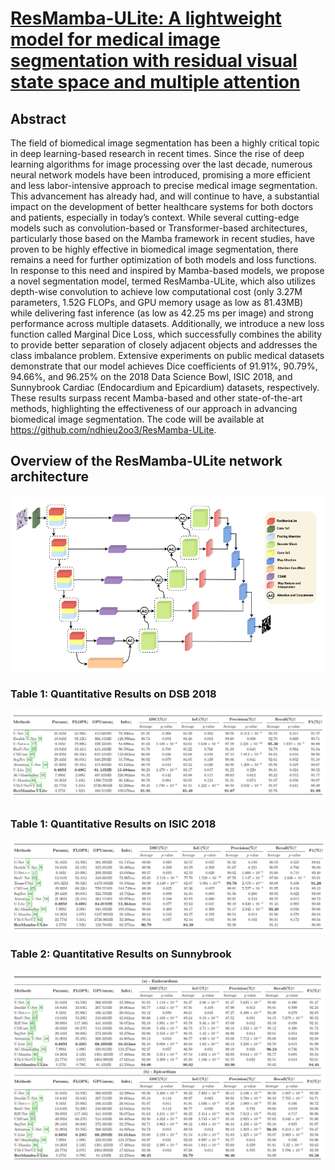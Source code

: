 # [ResMamba-ULite: A lightweight model for medical image segmentation with residual visual state space and multiple attention](https://link.springer.com/article/10.1007/s11042-025-21101-9)


##  Abstract
The field of biomedical image segmentation has been a highly critical topic in deep learning-based research in recent times. Since the rise of deep learning algorithms for image processing over the last decade, numerous neural network models have been introduced, promising a more efficient and less labor-intensive approach to precise medical image segmentation. This advancement has already had, and will continue to have, a substantial impact on the development of better healthcare systems for both doctors and patients, especially in today’s context. While several cutting-edge models such as convolution-based or Transformer-based architectures, particularly those based on the Mamba framework in recent studies, have proven to be highly effective in biomedical image segmentation, there remains a need for further optimization of both models and loss functions. In response to this need and inspired by Mamba-based models, we propose a novel segmentation model, termed ResMamba-ULite, which also utilizes depth-wise convolution to achieve low computational cost (only 3.27M parameters, 1.52G FLOPs, and GPU memory usage as low as 81.43MB) while delivering fast inference (as low as 42.25 ms per image) and strong performance across multiple datasets. Additionally, we introduce a new loss function called Marginal Dice Loss, which successfully combines the ability to provide better separation of closely adjacent objects and addresses the class imbalance problem. Extensive experiments on public medical datasets demonstrate that our model achieves Dice coefficients of 91.91%, 90.79%, 94.66%, and 96.25% on the 2018 Data Science Bowl, ISIC 2018, and Sunnybrook Cardiac (Endocardium and Epicardium) datasets, respectively. These results surpass recent Mamba-based and other state-of-the-art methods, highlighting the effectiveness of our approach in advancing biomedical image segmentation. The code will be available at https://github.com/ndhieu2oo3/ResMamba-ULite.

## Overview of the ResMamba-ULite network architecture
![Model Architecture](./assets/model_architecture.png)

### Table 1: Quantitative Results on DSB 2018

![Results Comparison on DSB 2018 dataset](./assets/dsb_result.png)

### Table 1: Quantitative Results on ISIC 2018

![Results Comparison on ISIC 2018 dataset](./assets/isic_result.png)

### Table 2: Quantitative Results on Sunnybrook

![Results Comparison on Sunnybrook dataset](./assets/sunnybrook_result.png)



